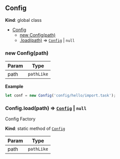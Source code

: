 <a name="Config"></a>

## Config
**Kind**: global class  

* [Config](#Config)
    * [new Config(path)](#new_Config_new)
    * [.load(path)](#Config.load) ⇒ [<code>Config</code>](#Config) \| <code>null</code>

<a name="new_Config_new"></a>

### new Config(path)

| Param | Type |
| --- | --- |
| path | <code>pathLike</code> | 

**Example**  
```js
let conf = new Config('config/hello/import.task');
```
<a name="Config.load"></a>

### Config.load(path) ⇒ [<code>Config</code>](#Config) \| <code>null</code>
Config Factory

**Kind**: static method of [<code>Config</code>](#Config)  

| Param | Type |
| --- | --- |
| path | <code>pathLike</code> | 

